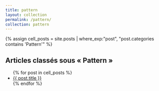```yaml
---
title: pattern
layout: collection
permalink: /pattern/
collection: pattern
---
```


{% assign cell_posts = site.posts | where_exp:"post", "post.categories contains 'Pattern'" %}

<h2>Articles classés sous « Pattern »</h2>
<ul>
  {% for post in cell_posts %}
    <li>
      <a href="{{ post.url }}">{{ post.title }}</a>
    </li>
  {% endfor %}
</ul>
